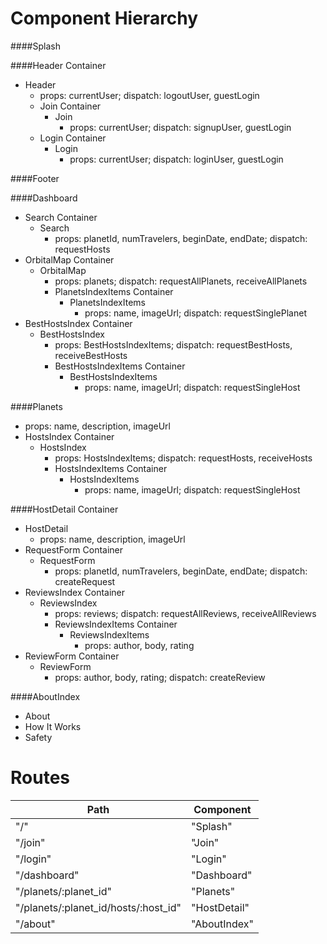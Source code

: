 Component Hierarchy
===================

####Splash

####Header Container
+ Header
  + props: currentUser; dispatch: logoutUser, guestLogin
  + Join Container
    + Join
      + props: currentUser; dispatch: signupUser, guestLogin
  + Login Container
    + Login
      + props: currentUser; dispatch: loginUser, guestLogin

####Footer

####Dashboard
+ Search Container
  + Search
    + props: planetId, numTravelers, beginDate, endDate; dispatch: requestHosts
+ OrbitalMap Container
  + OrbitalMap
    + props: planets; dispatch: requestAllPlanets, receiveAllPlanets
    + PlanetsIndexItems Container
      + PlanetsIndexItems
        + props: name, imageUrl; dispatch: requestSinglePlanet
+ BestHostsIndex Container
  + BestHostsIndex
    + props: BestHostsIndexItems; dispatch: requestBestHosts, receiveBestHosts
    + BestHostsIndexItems Container
      + BestHostsIndexItems
        + props: name, imageUrl; dispatch: requestSingleHost

####Planets
+ props: name, description, imageUrl
+ HostsIndex Container
  + HostsIndex
    + props: HostsIndexItems; dispatch: requestHosts, receiveHosts
    + HostsIndexItems Container
      + HostsIndexItems
        + props: name, imageUrl; dispatch: requestSingleHost

####HostDetail Container
+ HostDetail
  + props: name, description, imageUrl
+ RequestForm Container
  + RequestForm
    + props: planetId, numTravelers, beginDate, endDate; dispatch: createRequest
+ ReviewsIndex Container
  + ReviewsIndex
    + props: reviews; dispatch: requestAllReviews, receiveAllReviews
    + ReviewsIndexItems Container
      + ReviewsIndexItems
        + props: author, body, rating
+ ReviewForm Container
  + ReviewForm
    + props: author, body, rating; dispatch: createReview

####AboutIndex
+ About
+ How It Works
+ Safety



Routes
======

| Path | Component |
|------|-----------|
| "/" | "Splash" |
| "/join" | "Join" |
| "/login" | "Login" |
| "/dashboard" | "Dashboard" |
| "/planets/:planet_id" | "Planets" |
| "/planets/:planet_id/hosts/:host_id" | "HostDetail" |
| "/about" | "AboutIndex" |
